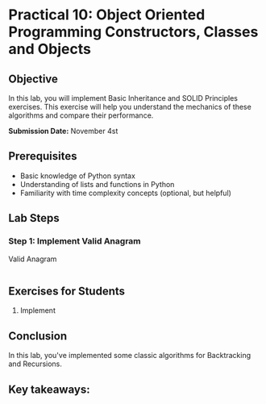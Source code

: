 # Practical 10: Object Oriented Programming Constructors, Classes and Objects

## Objective
In this lab, you will implement Basic Inheritance and SOLID Principles exercises. This exercise will help you understand the mechanics of these algorithms and compare their performance.

**Submission Date:** November 4st

## Prerequisites
- Basic knowledge of Python syntax
- Understanding of lists and functions in Python
- Familiarity with time complexity concepts (optional, but helpful)

## Lab Steps

### Step 1: Implement Valid Anagram

Valid Anagram

```python

```


## Exercises for Students

1. Implement

## Conclusion

In this lab, you've implemented some classic algorithms for Backtracking and Recursions.

Key takeaways:
- 

